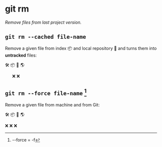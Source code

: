 # git rm

_Remove files from last project version._

## `git rm --cached file-name`

Remove a given file from index :package: and local repository :page_with_curl: and turns them into **untracked** files:

:hammer_and_wrench: :package: :page_with_curl: :earth_americas:

&nbsp; &nbsp; &nbsp; :x: :x:

## `git rm --force file-name` [^f]

Remove a given file from machine and from Git:

:hammer_and_wrench: :package: :page_with_curl: :earth_americas:

:x: :x: :x:

[^f]: --force = -f

